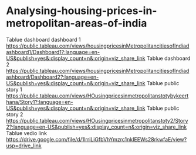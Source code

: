 # Analysing-housing-prices-in-metropolitan-areas-of-india
Tablue  dashboard dashboard 1
https://public.tableau.com/views/housingpricesinMetropolitancitiesofIndiadashboard1/Dashboard1?:language=en-US&publish=yes&:display_count=n&:origin=viz_share_link
Tablue dashboard  2
https://public.tableau.com/views/housingpricesinMetropolitancitiesofIndiadashboard/Dashboard2?:language=en-US&publish=yes&:display_count=n&:origin=viz_share_link
Tablue public story 1
https://public.tableau.com/views/HOusingpricesinmetropolitanstotybykeerthana/Story1?:language=en-US&publish=yes&:display_count=n&:origin=viz_share_link
Tablue public story 2
https://public.tableau.com/views/HOusingpricesinmetropolitanstoty2/Story2?:language=en-US&publish=yes&:display_count=n&:origin=viz_share_link
Tablue vedio link 
https://drive.google.com/file/d/1lrriLiGfbVhYmzrc1nkIEEWs28rkwfaE/view?usp=drive_link
